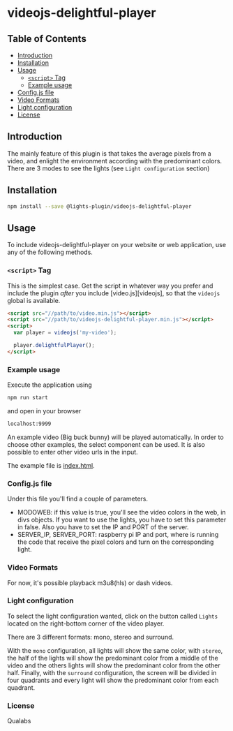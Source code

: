 # videojs-delightful-player

## Table of Contents

<!-- START doctoc generated TOC please keep comment here to allow auto update -->
<!-- DON'T EDIT THIS SECTION, INSTEAD RE-RUN doctoc TO UPDATE -->
- [Introduction](#introduction)
- [Installation](#installation)
- [Usage](#usage)
  - [`<script>` Tag](#script-tag)
  - [Example usage](#example-usage)
- [Config.js file](#config_file) 
- [Video Formats](#video-formats) 
- [Light configuration](#light-configuration) 
- [License](#license)
  

<!-- END doctoc generated TOC please keep comment here to allow auto update -->
## Introduction
The mainly feature of this plugin is that takes the average pixels from a video, and enlight the environment according with the predominant colors. There are 3 modes to see the lights (see `Light configuration` section)
## Installation

```sh
npm install --save @lights-plugin/videojs-delightful-player
```

## Usage

To include videojs-delightful-player on your website or web application, use any of the following methods.

### `<script>` Tag

This is the simplest case. Get the script in whatever way you prefer and include the plugin _after_ you include [video.js][videojs], so that the `videojs` global is available.

```html
<script src="//path/to/video.min.js"></script>
<script src="//path/to/videojs-delightful-player.min.js"></script>
<script>
  var player = videojs('my-video');

  player.delightfulPlayer();
</script>
```

### Example usage

Execute the application using 
```html 
npm run start
```
and open in your browser 
```html 
localhost:9999
```

An example video (Big buck bunny) will be played automatically. In order to choose other examples, the select component can be used. It is also possible to enter other video urls in the input.

The example file is [index.html](https://github.com/qualabs/delightful_player/blob/M1_Documentation/index.html).

### Config.js file
Under this file you'll find a couple of parameters.
- MODOWEB: if this value is true, you'll see the video colors in the web, in divs objects. If you want to use the lights, you have to set this parameter in false. Also you have to set the IP and PORT of the server. 
- SERVER_IP, SERVER_PORT: raspberry pi IP and port, where is running the code that receive the pixel colors and turn on the corresponding light.

### Video Formats
For now, it's possible playback m3u8(hls) or dash videos. 
### Light configuration

To select the light configuration wanted, click on the button called `Lights` located on the right-bottom corner of the video player.

There are 3 different formats: mono, stereo and surround.

With the `mono` configuration, all lights will show the same color, with `stereo`, the half of the lights will show the predominant color from a middle of the video and the others lights will show the predominant color from the other half. Finally, with the `surround` configuration, the screen will be divided in four quadrants and every light will show the predominant color from each quadrant.

### License
Qualabs
